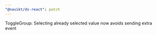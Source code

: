 ```yaml
---
"@navikt/ds-react": patch
---
```


ToggleGroup: Selecting already selected value now avoids sending extra event
